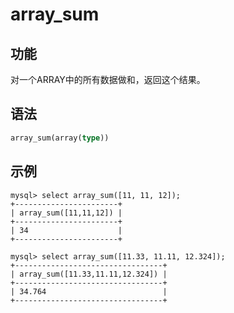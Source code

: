 # array_sum

## 功能

对一个ARRAY中的所有数据做和，返回这个结果。

## 语法

```Haskell
array_sum(array(type))
```

## 示例

```plain text
mysql> select array_sum([11, 11, 12]);
+-----------------------+
| array_sum([11,11,12]) |
+-----------------------+
| 34                    |
+-----------------------+

mysql> select array_sum([11.33, 11.11, 12.324]);
+---------------------------------+
| array_sum([11.33,11.11,12.324]) |
+---------------------------------+
| 34.764                          |
+---------------------------------+
```
